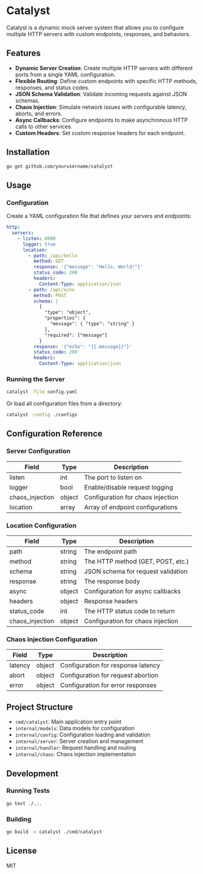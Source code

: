 # Catalyst

Catalyst is a dynamic mock server system that allows you to configure multiple HTTP servers with custom endpoints, responses, and behaviors.

## Features

- **Dynamic Server Creation**: Create multiple HTTP servers with different ports from a single YAML configuration.
- **Flexible Routing**: Define custom endpoints with specific HTTP methods, responses, and status codes.
- **JSON Schema Validation**: Validate incoming requests against JSON schemas.
- **Chaos Injection**: Simulate network issues with configurable latency, aborts, and errors.
- **Async Callbacks**: Configure endpoints to make asynchronous HTTP calls to other services.
- **Custom Headers**: Set custom response headers for each endpoint.

## Installation

```bash
go get github.com/yourusername/catalyst
```

## Usage

### Configuration

Create a YAML configuration file that defines your servers and endpoints:

```yaml
http:
  servers:
    - listen: 8080
      logger: true
      location:
        - path: /api/hello
          method: GET
          response: '{"message": "Hello, World!"}'
          status_code: 200
          headers:
            Content-Type: application/json
        - path: /api/echo
          method: POST
          schema: |
            {
              "type": "object",
              "properties": {
                "message": { "type": "string" }
              },
              "required": ["message"]
            }
          response: '{"echo": "{{.message}}"}'
          status_code: 200
          headers:
            Content-Type: application/json
```

### Running the Server

```bash
catalyst -file config.yaml
```

Or load all configuration files from a directory:

```bash
catalyst -config ./configs
```

## Configuration Reference

### Server Configuration

| Field | Type | Description |
|-------|------|-------------|
| listen | int | The port to listen on |
| logger | bool | Enable/disable request logging |
| chaos_injection | object | Configuration for chaos injection |
| location | array | Array of endpoint configurations |

### Location Configuration

| Field | Type | Description |
|-------|------|-------------|
| path | string | The endpoint path |
| method | string | The HTTP method (GET, POST, etc.) |
| schema | string | JSON schema for request validation |
| response | string | The response body |
| async | object | Configuration for async callbacks |
| headers | object | Response headers |
| status_code | int | The HTTP status code to return |
| chaos_injection | object | Configuration for chaos injection |

### Chaos Injection Configuration

| Field | Type | Description |
|-------|------|-------------|
| latency | object | Configuration for response latency |
| abort | object | Configuration for request abortion |
| error | object | Configuration for error responses |

## Project Structure

- `cmd/catalyst`: Main application entry point
- `internal/models`: Data models for configuration
- `internal/config`: Configuration loading and validation
- `internal/server`: Server creation and management
- `internal/handler`: Request handling and routing
- `internal/chaos`: Chaos injection implementation

## Development

### Running Tests

```bash
go test ./...
```

### Building

```bash
go build -o catalyst ./cmd/catalyst
```

## License

MIT